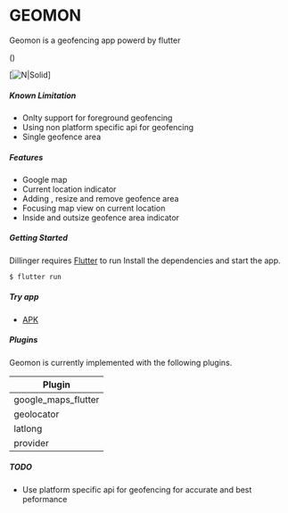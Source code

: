 # GEOMON

Geomon is a geofencing app powerd by flutter

()

[![N|Solid](https://imgur.com/a/bcWJUju)]

##### Known Limitation

  - Onlty support for foreground geofencing
  - Using non platform specific api for geofencing
  - Single geofence area
 
##### Features

  - Google map
  - Current location indicator
  - Adding , resize and remove geofence area
  - Focusing map view on current location 
  - Inside and outsize geofence area indicator  
  


##### Getting Started

  Dillinger requires [Flutter](https://flutter.dev/docs/get-started/install) to run
  Install the dependencies and start the app.
  ```sh
$ flutter run
```
  
##### Try app
-  [APK](https://drive.google.com/file/d/1Lcij4zhWTe2OhZgSAcoLmLKGYKrgngr8/view?usp=sharing)

##### Plugins
Geomon is currently implemented with the following plugins. 

| Plugin |
| ------ |
| google_maps_flutter |
| geolocator|
| latlong |
| provider |

##### TODO
- Use platform specific api for geofencing for accurate and best peformance


